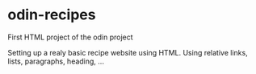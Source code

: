 # odin-recipes
First HTML project of the odin project

Setting up a realy basic recipe website using HTML.
Using relative links, lists, paragraphs, heading, ...

